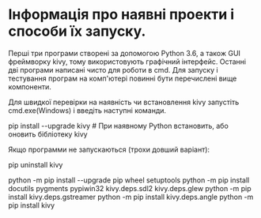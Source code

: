 # Інформація про наявні проекти і способи їх запуску.

Перші три програми створені за допомогою Python 3.6, а також GUI фреймворку kivy, тому використовують графічний інтерфейс.
Останні дві програми написані чисто для роботи в cmd.
Для запуску і тестування програм на комп'ютері повинні бути перечислені вище компоненти.

Для швидкої перевірки на наявність чи встановлення kivy запустіть cmd.exe(Windows) i введіть наступні команди.

pip install --upgrade kivy        # При наявному Python встановить, або оновить бібліотеку kivy

Якщо программи не запускаються (трохи довший варіант):
    
pip uninstall kivy

python -m pip install --upgrade pip wheel setuptools
python -m pip install docutils pygments pypiwin32 kivy.deps.sdl2 kivy.deps.glew
python -m pip install kivy.deps.gstreamer
python -m pip install kivy.deps.angle
python -m pip install kivy


